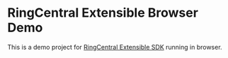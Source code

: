 # RingCentral Extensible Browser Demo

This is a demo project for [RingCentral Extensible SDK](https://github.com/ringcentral/ringcentral-extensible) running in browser.
